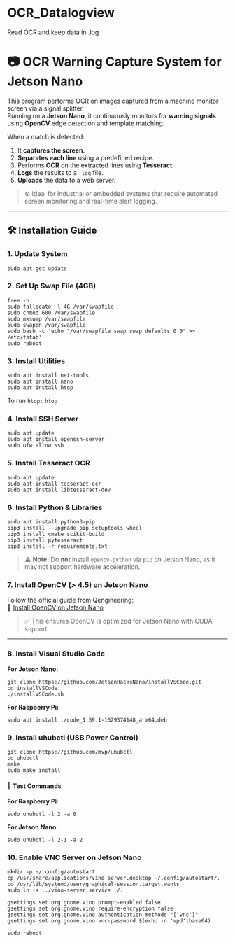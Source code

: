 # OCR_Datalogview
Read OCR and keep data in .log

# 📷 OCR Warning Capture System for Jetson Nano

This program performs OCR on images captured from a machine monitor screen via a signal splitter.  
Running on a **Jetson Nano**, it continuously monitors for **warning signals** using **OpenCV** edge detection and template matching.

When a match is detected:
1. It **captures the screen**.
2. **Separates each line** using a predefined recipe.
3. Performs **OCR** on the extracted lines using **Tesseract**.
4. **Logs** the results to a `.log` file.
5. **Uploads** the data to a web server.

> ⚙️ Ideal for industrial or embedded systems that require automated screen monitoring and real-time alert logging.

---

## 🛠 Installation Guide

### 1. Update System
```sudo apt-get update```
### 2. Set Up Swap File (4GB)
```
free -h
sudo fallocate -l 4G /var/swapfile
sudo chmod 600 /var/swapfile
sudo mkswap /var/swapfile
sudo swapon /var/swapfile
sudo bash -c 'echo "/var/swapfile swap swap defaults 0 0" >> /etc/fstab'
sudo reboot
```
### 3. Install Utilities
```
sudo apt install net-tools
sudo apt install nano
sudo apt install htop
```
To run `htop:`
```htop```
### 4. Install SSH Server
```
sudo apt update
sudo apt install openssh-server
sudo ufw allow ssh
```
### 5. Install Tesseract OCR
```
sudo apt update
sudo apt install tesseract-ocr
sudo apt install libtesseract-dev
```
### 6. Install Python & Libraries
```
sudo apt install python3-pip
pip3 install --upgrade pip setuptools wheel
pip3 install cmake scikit-build
pip3 install pytesseract
pip3 install -r requirements.txt
```
> ⚠️ **Note:** Do **not** install `opencv-python` via `pip` on Jetson Nano, as it may not support hardware acceleration.
### 7. Install OpenCV (> 4.5) on Jetson Nano

Follow the official guide from Qengineering:  
🔗 [Install OpenCV on Jetson Nano](https://qengineering.eu/install-opencv-on-jetson-nano.html)

> ✅ This ensures OpenCV is optimized for Jetson Nano with CUDA support.
---
### 8. Install Visual Studio Code
**For Jetson Nano:**
```
git clone https://github.com/JetsonHacksNano/installVSCode.git
cd installVSCode
./installVSCode.sh
```
**For Raspberry Pi:**
```
sudo apt install ./code_1.59.1-1629374148_arm64.deb
```
### 9. Install uhubctl (USB Power Control)
```
git clone https://github.com/mvp/uhubctl
cd uhubctl
make
sudo make install
```
#### 🧪 Test Commands
**For Raspberry Pi:**
```
sudo uhubctl -l 2 -a 0
```
**For Jetson Nano:**
```
sudo uhubctl -l 2-1 -a 2
```
### 10. Enable VNC Server on Jetson Nano
```
mkdir -p ~/.config/autostart
cp /usr/share/applications/vino-server.desktop ~/.config/autostart/.
cd /usr/lib/systemd/user/graphical-session.target.wants
sudo ln -s ../vino-server.service ./.

gsettings set org.gnome.Vino prompt-enabled false
gsettings set org.gnome.Vino require-encryption false
gsettings set org.gnome.Vino authentication-methods "['vnc']"
gsettings set org.gnome.Vino vnc-password $(echo -n 'vpd'|base64)

sudo reboot
```
